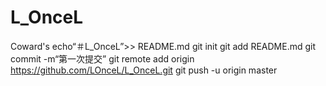 # L_OnceL
Coward's
echo“＃L_OnceL”>> README.md 
git init 
git add README.md 
git commit -m“第一次提交” 
git remote add origin https://github.com/LOnceL/L_OnceL.git
 git push -u origin master

